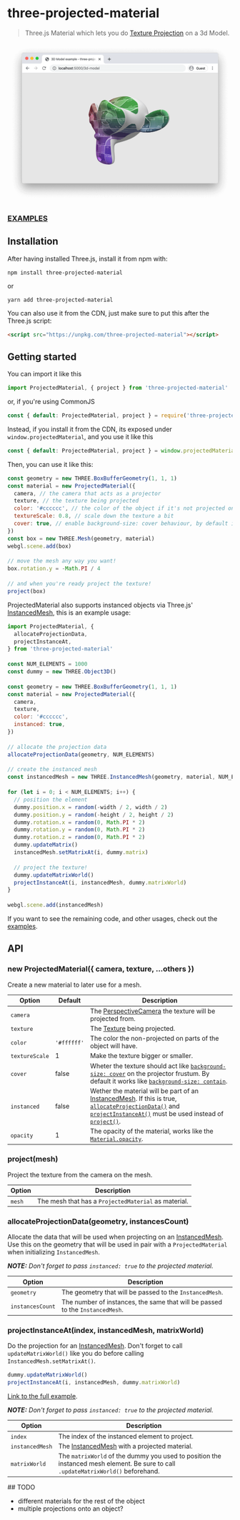 # three-projected-material

> Three.js Material which lets you do [Texture Projection](https://en.wikipedia.org/wiki/Projective_texture_mapping) on a 3d Model.

[<img src="screenshot.png" width="600" >](https://marcofugaro.github.io/three-projected-material/)

### [EXAMPLES](https://marcofugaro.github.io/three-projected-material/)

## Installation

After having installed Three.js, install it from npm with:

```
npm install three-projected-material
```

or

```
yarn add three-projected-material
```

You can also use it from the CDN, just make sure to put this after the Three.js script:

```html
<script src="https://unpkg.com/three-projected-material"></script>
```

## Getting started

You can import it like this

```js
import ProjectedMaterial, { project } from 'three-projected-material'
```

or, if you're using CommonJS

```js
const { default: ProjectedMaterial, project } = require('three-projected-material')
```

Instead, if you install it from the CDN, its exposed under `window.projectedMaterial`, and you use it like this

```js
const { default: ProjectedMaterial, project } = window.projectedMaterial
```

Then, you can use it like this:

```js
const geometry = new THREE.BoxBufferGeometry(1, 1, 1)
const material = new ProjectedMaterial({
  camera, // the camera that acts as a projector
  texture, // the texture being projected
  color: '#cccccc', // the color of the object if it's not projected on
  textureScale: 0.8, // scale down the texture a bit
  cover: true, // enable background-size: cover behaviour, by default it's like background-size: contain
})
const box = new THREE.Mesh(geometry, material)
webgl.scene.add(box)

// move the mesh any way you want!
box.rotation.y = -Math.PI / 4

// and when you're ready project the texture!
project(box)
```

ProjectedMaterial also supports instanced objects via Three.js' [InstancedMesh](https://threejs.org/docs/index.html#api/en/objects/InstancedMesh), this is an example usage:

```js
import ProjectedMaterial, {
  allocateProjectionData,
  projectInstanceAt,
} from 'three-projected-material'

const NUM_ELEMENTS = 1000
const dummy = new THREE.Object3D()

const geometry = new THREE.BoxBufferGeometry(1, 1, 1)
const material = new ProjectedMaterial({
  camera,
  texture,
  color: '#cccccc',
  instanced: true,
})

// allocate the projection data
allocateProjectionData(geometry, NUM_ELEMENTS)

// create the instanced mesh
const instancedMesh = new THREE.InstancedMesh(geometry, material, NUM_ELEMENTS)

for (let i = 0; i < NUM_ELEMENTS; i++) {
  // position the element
  dummy.position.x = random(-width / 2, width / 2)
  dummy.position.y = random(-height / 2, height / 2)
  dummy.rotation.x = random(0, Math.PI * 2)
  dummy.rotation.y = random(0, Math.PI * 2)
  dummy.rotation.z = random(0, Math.PI * 2)
  dummy.updateMatrix()
  instancedMesh.setMatrixAt(i, dummy.matrix)

  // project the texture!
  dummy.updateMatrixWorld()
  projectInstanceAt(i, instancedMesh, dummy.matrixWorld)
}

webgl.scene.add(instancedMesh)
```

If you want to see the remaining code, and other usages, check out the [examples](https://marcofugaro.github.io/three-projected-material/).

## API

### new ProjectedMaterial({ camera, texture, ...others })

Create a new material to later use for a mesh.

| Option         | Default     | Description                                                                                                                                                                                                                                                                                                                                       |
| -------------- | ----------- | ------------------------------------------------------------------------------------------------------------------------------------------------------------------------------------------------------------------------------------------------------------------------------------------------------------------------------------------------- |
| `camera`       |             | The [PerspectiveCamera](https://threejs.org/docs/#api/en/cameras/PerspectiveCamera) the texture will be projected from.                                                                                                                                                                                                                           |
| `texture`      |             | The [Texture](https://threejs.org/docs/#api/en/textures/Texture) being projected.                                                                                                                                                                                                                                                                 |
| `color`        | `'#ffffff'` | The color the non-projected on parts of the object will have.                                                                                                                                                                                                                                                                                     |
| `textureScale` | 1           | Make the texture bigger or smaller.                                                                                                                                                                                                                                                                                                               |
| `cover`        | false       | Wheter the texture should act like [`background-size: cover`](https://css-tricks.com/almanac/properties/b/background-size/) on the projector frustum. By default it works like [`background-size: contain`](https://css-tricks.com/almanac/properties/b/background-size/).                                                                        |
| `instanced`    | false       | Wether the material will be part of an [InstancedMesh](https://threejs.org/docs/#api/en/objects/InstancedMesh). If this is true, [`allocateProjectionData()`](#allocateprojectiondatageometry-instancescount) and [`projectInstanceAt()`](#projectinstanceatindex-instancedmesh-matrixworld) must be used instead of [`project()`](#projectmesh). |
| `opacity`      | 1           | The opacity of the material, works like the [`Material.opacity`](https://threejs.org/docs/#api/en/materials/Material.opacity).                                                                                                                                                                                                                    |

### project(mesh)

Project the texture from the camera on the mesh.

| Option | Description                                          |
| ------ | ---------------------------------------------------- |
| `mesh` | The mesh that has a `ProjectedMaterial` as material. |

### allocateProjectionData(geometry, instancesCount)

Allocate the data that will be used when projecting on an [InstancedMesh](https://threejs.org/docs/#api/en/objects/InstancedMesh). Use this on the geometry that will be used in pair with a `ProjectedMaterial` when initializing `InstancedMesh`.

_**NOTE:** Don't forget to pass `instanced: true` to the projected material._

| Option           | Description                                                                   |
| ---------------- | ----------------------------------------------------------------------------- |
| `geometry`       | The geometry that will be passed to the `InstancedMesh`.                      |
| `instancesCount` | The number of instances, the same that will be passed to the `InstancedMesh`. |

### projectInstanceAt(index, instancedMesh, matrixWorld)

Do the projection for an [InstancedMesh](https://threejs.org/docs/#api/en/objects/InstancedMesh). Don't forget to call `updateMatrixWorld()` like you do before calling `InstancedMesh.setMatrixAt()`.

```js
dummy.updateMatrixWorld()
projectInstanceAt(i, instancedMesh, dummy.matrixWorld)
```

[Link to the full example](https://marcofugaro.github.io/three-projected-material/instancing).

_**NOTE:** Don't forget to pass `instanced: true` to the projected material._

| Option          | Description                                                                                                                        |
| --------------- | ---------------------------------------------------------------------------------------------------------------------------------- |
| `index`         | The index of the instanced element to project.                                                                                     |
| `instancedMesh` | The [InstancedMesh](https://threejs.org/docs/#api/en/objects/InstancedMesh) with a projected material.                             |
| `matrixWorld`   | The `matrixWorld` of the dummy you used to position the instanced mesh element. Be sure to call `.updateMatrixWorld()` beforehand. |

## TODO

- different materials for the rest of the object
- multiple projections onto an object?
